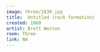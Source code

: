 ```yaml
---
image: three/1830.jpg
title:  Untitled (rock formation)
created: 1960
artist: Brett Weston
room: Three
link: NA
---
```



